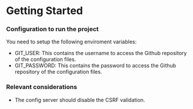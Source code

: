 # Getting Started

### Configuration to run the project
You need to setup the following enviroment variables:
 * GIT_USER: This contains the username to access the Github repository of the configuration files.
 * GIT_PASSWORD: This contains the password to access the Github repository of the configuration files.

### Relevant considerations
 * The config server should disable the CSRF validation.
